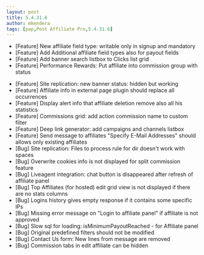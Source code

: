 ```yaml
---
layout: post
title: 5.4.31.6
author: mkendera
tags: [pap,Post Affiliate Pro,5.4.31.6]
---
```


- [Feature] New affiliate field type: writable only in signup and mandatory
- [Feature] Add Additional affiliate field types also for payout fields
- [Feature] Add banner search listbox to Clicks list grid
- [Feature] Performance Rewards: Put affiliate into commission group with status

<!--more-->

- [Feature] Site replication: new banner status: hidden but working
- [Feature] Affiliate info in external page plugin should replace all occurrences
- [Feature] Display alert info that affiliate deletion remove also all his statistics
- [Feature] Commissions grid: add action commission name to custom filter
- [Feature] Deep link generator: add campaigns and channels listbox
- [Feature] Send message to affiliates "Specify E-Mail Addresses" should allows only existing affiliates
- [Bug] Site replication: Files to process rule for dir doesn't work with spaces
- [Bug] Overwrite cookies info is not displayed for split commission feature
- [Bug] Liveagent integration: chat button is disappeared after refresh of affiliate panel
- [Bug] Top Affiliates (for hosted) edit grid view is not displayed if there are no stats columns
- [Bug] Logins history gives empty response if it contains some specific IPs
- [Bug] Missing error message on "Login to affiliate panel" if affiliate is not approved
- [Bug] Slow sql for loading: isMinimumPayoutReached - for Affiliate panel
- [Bug] Original predefined filters should not be modified
- [Bug] Contact Us form: New lines from message are removed
- [Bug] Commission tabs in edit affiliate can be hidden
